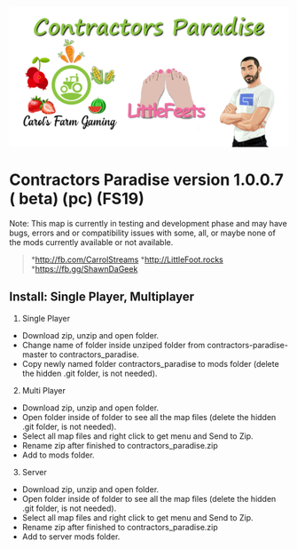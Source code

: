![Contractors Paradise version 1.0.0.7](https://raw.githubusercontent.com/ShawnDaGeek/contractors-paradise/master/contractors-paradise.png)
# Contractors Paradise version 1.0.0.7 ( beta) (pc) (FS19)
Note: This map is currently in testing and development phase and may have bugs, errors and or compatibility issues with some, all, or maybe none of the mods currently available or not available.
> *http://fb.com/CarrolStreams
> *http://LittleFoot.rocks
> *https://fb.gg/ShawnDaGeek

## Install: Single Player, Multiplayer

1. Single Player
  * Download zip, unzip and open folder.  
  * Change name of folder inside unziped folder from contractors-paradise-master to contractors_paradise.
  * Copy newly named folder contractors_paradise to mods folder (delete the hidden .git folder, is not needed).
2. Multi Player
  * Download zip, unzip and open folder.  
  * Open folder inside of folder to see all the map files (delete the hidden .git folder, is not needed). 
  * Select all map files and right click to get menu and Send to Zip.  
  * Rename zip after finished to contractors_paradise.zip
  * Add to mods folder.
3. Server
  * Download zip, unzip and open folder.  
  * Open folder inside of folder to see all the map files (delete the hidden .git folder, is not needed). 
  * Select all map files and right click to get menu and Send to Zip.  
  * Rename zip after finished to contractors_paradise.zip
  * Add to server mods folder.

